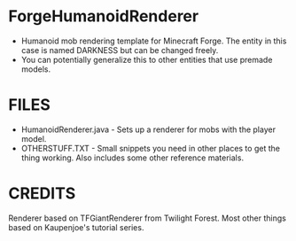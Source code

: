 # ForgeHumanoidRenderer
- Humanoid mob rendering template for Minecraft Forge. The entity in this case is named DARKNESS but can be changed freely. 
- You can potentially generalize this to other entities that use premade models.

# FILES

- HumanoidRenderer.java - Sets up a renderer for mobs with the player model.
- OTHERSTUFF.TXT - Small snippets you need in other places to get the thing working. Also includes some other reference materials.

# CREDITS

Renderer based on TFGiantRenderer from Twilight Forest. Most other things based on Kaupenjoe's tutorial series. 
